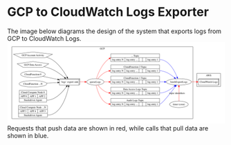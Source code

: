 # GCP to CloudWatch Logs Exporter

The image below diagrams the design of the system that exports logs from GCP to CloudWatch Logs.
![diagram](https://github.com/HumanCellAtlas/logs/blob/master/exporters/gcp_to_cwl/static/gcp-exporter.png?raw=true)
Requests that push data are shown in red, while calls that pull data are shown in blue.

